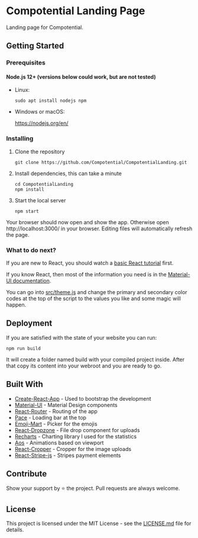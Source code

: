# Compotential Landing Page
Landing page for Compotential.

## Getting Started

### Prerequisites

#### Node.js 12+ (versions below could work, but are not tested)

* Linux:

   ```
   sudo apt install nodejs npm
   ```

* Windows or macOS:

   https://nodejs.org/en/

### Installing

1. Clone the repository

   ```
   git clone https://github.com/Compotential/CompotentialLanding.git
   ```
2. Install dependencies, this can take a minute

   ```
   cd CompotentialLanding
   npm install
   ```
3. Start the local server

   ```
   npm start
   ```

Your browser should now open and show the app. Otherwise open http://localhost:3000/ in your browser. Editing files will automatically refresh the page.

### What to do next?

If you are new to React, you should watch a [basic React tutorial](https://www.youtube.com/results?search_query=react+tutorial) first.

If you know React, then most of the information you need is in the [Material-UI documentation](https://material-ui.com/getting-started/usage/).

You can go into [src/theme.js](/src/theme.js) and change the primary and secondary color codes at the top of the script to the values you like and some magic will happen.

## Deployment

If you are satisfied with the state of your website you can run:

```
npm run build 
```

It will create a folder named build with your compiled project inside. After that copy its content into your webroot and you are ready to go.

## Built With

* [Create-React-App](https://github.com/facebook/create-react-app) - Used to bootstrap the development
* [Material-UI](https://github.com/mui-org/material-ui) - Material Design components
* [React-Router](https://github.com/ReactTraining/react-router) - Routing of the app
* [Pace](https://github.com/HubSpot/pace) - Loading bar at the top
* [Emoji-Mart](https://github.com/missive/emoji-mart) - Picker for the emojis
* [React-Dropzone](https://github.com/react-dropzone/react-dropzone) - File drop component for uploads
* [Recharts](https://github.com/recharts/recharts) - Charting library I used for the statistics
* [Aos](https://github.com/michalsnik/aos) - Animations based on viewport
* [React-Cropper](https://github.com/roadmanfong/react-cropper) - Cropper for the image uploads
* [React-Stripe-js](https://github.com/stripe/react-stripe-js) - Stripes payment elements

## Contribute
Show your support by ⭐ the project. Pull requests are always welcome.

## License

This project is licensed under the MIT License - see the [LICENSE.md](https://github.com/Compotential/CompotentialLanding/blob/master/LICENSE) file for details.

